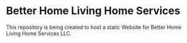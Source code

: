 # Better Home Living Home Services 

This repository is being created to host a static Website for Better Home Living Home Services LLC.
